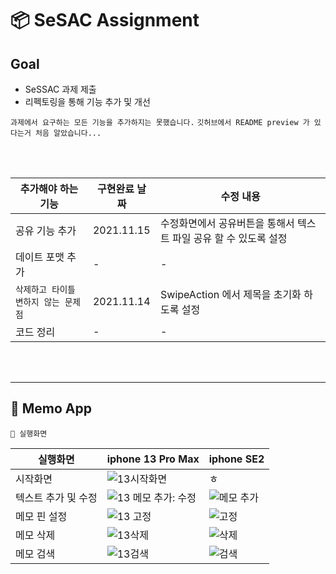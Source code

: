 # 📦 SeSAC Assignment 

## Goal 
* SeSSAC 과제 제출 
* 리펙토링을 통해 기능 추가 및 개선

`과제에서 요구하는 모든 기능을 추가하지는 못했습니다.`
`깃허브에서 README preview 가 있다는거 처음 알았습니다...`
 
<br> </br>

| 추가해야 하는 기능  | 구현완료 날짜 | 수정 내용 |
| --- | --- | --- |
| 공유 기능 추가 | 2021.11.15 | 수정화면에서 공유버튼을 통해서 텍스트 파일 공유 할 수 있도록 설정 | 
| 데이트 포맷 추가 | - | - |
| `삭제하고 타이틀 변하지 않는 문제점` | 2021.11.14 | SwipeAction 에서 제목을 초기화 하도록 설정 |
| 코드 정리 | - | - |

<br> </br>

***

## 📑  Memo App


`📱 실행화면`

| 실행화면  | iphone 13 Pro Max  | iphone SE2  |
| --- | --- | --- |
| 시작화면  | ![13시작화면](https://user-images.githubusercontent.com/88618825/141425243-c4089571-57ed-4a1f-8ba5-65000e15a0d8.gif)  | ㅎ | 
| 텍스트 추가 및 수정  | ![13 메모 추가: 수정](https://user-images.githubusercontent.com/88618825/141425317-f680453d-d4f3-482b-a650-e9afccdb9682.gif) | ![메모 추가](https://user-images.githubusercontent.com/88618825/141427685-f0482252-c0e2-41cb-810a-457eb601484c.gif) | 
| 메모 핀 설정  | ![13 고정](https://user-images.githubusercontent.com/88618825/141425498-1a16b487-1c0d-46ae-9d8d-b08691ca86f9.gif) |  ![고정](https://user-images.githubusercontent.com/88618825/141429192-9c7173fa-1325-4464-b829-776e70d9a6a1.gif) |
| 메모 삭제   | ![13삭제](https://user-images.githubusercontent.com/88618825/141435340-a4bd85e8-89f8-4cfc-9cfb-d074c3e732df.gif) | ![삭제](https://user-images.githubusercontent.com/88618825/141431789-46eb1a1b-4138-48e3-bd22-db4423752722.gif) |
| 메모 검색   | ![13검색](https://user-images.githubusercontent.com/88618825/141425653-8ac8bada-6892-4e29-b1eb-eafbfcd9d83f.gif) | ![검색](https://user-images.githubusercontent.com/88618825/141429507-5de4ef2f-0077-44ac-9f4b-bde9e1533fb0.gif) | 

